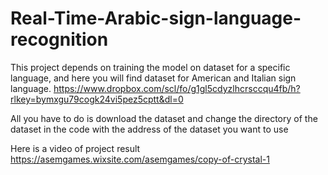 # Real-Time-Arabic-sign-language-recognition
This project depends on training the model on dataset for a specific language, and here you will find dataset for American and Italian sign language.
https://www.dropbox.com/scl/fo/g1gl5cdyzlhcrsccqu4fb/h?rlkey=bymxgu79cogk24vi5pez5cptt&dl=0

All you have to do is download the dataset and change the directory of the dataset in the code with the address of the dataset you want to use

Here is a video of project result 
https://asemgames.wixsite.com/asemgames/copy-of-crystal-1

